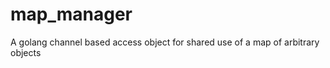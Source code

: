 map_manager
===========

A golang channel based access object for shared use of a map of arbitrary objects
